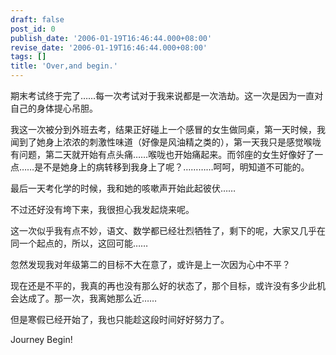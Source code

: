 ```yaml
---
draft: false
post_id: 0
publish_date: '2006-01-19T16:46:44.000+08:00'
revise_date: '2006-01-19T16:46:44.000+08:00'
tags: []
title: 'Over,and begin.'
---
```


期末考试终于完了……每一次考试对于我来说都是一次浩劫。这一次是因为一直对自己的身体提心吊胆。

我这一次被分到外班去考，结果正好碰上一个感冒的女生做同桌，第一天时候，我闻到了她身上浓浓的刺激性味道（好像是风油精之类的），第一天我只是感觉喉咙有问题，第二天就开始有点头痛……喉咙也开始痛起来。而邻座的女生好像好了一点……是不是她身上的病转移到我身上了呢？…………呵呵，明知道不可能的。

最后一天考化学的时候，我和她的咳嗽声开始此起彼伏……

不过还好没有垮下来，我很担心我发起烧来呢。

这一次似乎我有点不妙，语文、数学都已经壮烈牺牲了，剩下的呢，大家又几乎在同一个起点的，所以，这回可能……

忽然发现我对年级第二的目标不大在意了，或许是上一次因为心中不平？

现在还是不平的，我真的再也没有那么好的状态了，那个目标，或许没有多少此机会达成了。那一次，我离她那么近……

但是寒假已经开始了，我也只能趁这段时间好好努力了。

Journey Begin!
